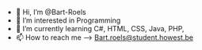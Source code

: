 - 👋 Hi, I’m @Bart-Roels
- 👀 I’m interested in Programming
- 🌱 I’m currently learning C#, HTML, CSS, Java, PHP,
- 📫 How to reach me --> Bart.roels@student.howest.be

<!---
Bart-Roels/Bart-Roels is a ✨ special ✨ repository because its `README.md` (this file) appears on your GitHub profile.
You can click the Preview link to take a look at your changes.
--->

